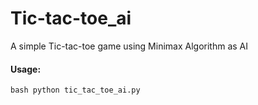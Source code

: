 # Tic-tac-toe_ai
A simple Tic-tac-toe game using Minimax Algorithm as AI
#### Usage:
`bash
python tic_tac_toe_ai.py 
`
